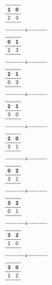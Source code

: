 |1|0|
|---|---|
|2|3|
----------&darr;----------

|0|1|
|---|---|
|2|3|
----------&darr;----------

|2|1|
|---|---|
|0|3|
----------&darr;----------

|2|1|
|---|---|
|3|0|
----------&darr;----------

|2|0|
|---|---|
|3|1|
----------&darr;----------

|0|2|
|---|---|
|3|1|
----------&darr;----------

|3|2|
|---|---|
|0|1|
----------&darr;----------

|3|2|
|---|---|
|1|0|
----------&darr;----------

|3|0|
|---|---|
|1|2|
